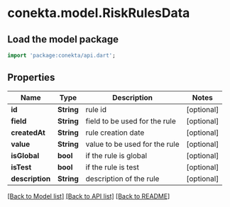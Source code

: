 # conekta.model.RiskRulesData

## Load the model package
```dart
import 'package:conekta/api.dart';
```

## Properties
Name | Type | Description | Notes
------------ | ------------- | ------------- | -------------
**id** | **String** | rule id | [optional] 
**field** | **String** | field to be used for the rule | [optional] 
**createdAt** | **String** | rule creation date | [optional] 
**value** | **String** | value to be used for the rule | [optional] 
**isGlobal** | **bool** | if the rule is global | [optional] 
**isTest** | **bool** | if the rule is test | [optional] 
**description** | **String** | description of the rule | [optional] 

[[Back to Model list]](../README.md#documentation-for-models) [[Back to API list]](../README.md#documentation-for-api-endpoints) [[Back to README]](../README.md)


